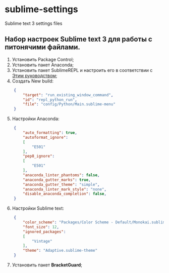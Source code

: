# sublime-settings
Sublime text 3 settings files


## Набор настроек Sublime text 3 для работы с питонячими файлами.

1. Установить Package Control;
2. Установить пакет Anaconda;
3. Установить пакет SublimeREPL и настроить его в соответствии с [Этим руководством](https://gist.github.com/simplesasha/73005e8e08065d8c360dba09dc86626b);
4. Создать New build:

```json
	{
		"target": "run_existing_window_command",
		"id": "repl_python_run",
		"file": "config/Python/Main.sublime-menu"
	}
```
5. Настройки Anaconda:
```json
	{
		"auto_formatting": true,
		"autoformat_ignore":
		[
			"E501"
		],
		"pep8_ignore":
		[
			"E501"
		],
		"anaconda_linter_phantoms": false,
		"anaconda_gutter_marks": true,
		"anaconda_gutter_theme": "simple",
		"anaconda_linter_mark_style": "none",
		"disable_anaconda_completion": false,
	}
```
6. Настройки Sublime text:
```json
	{
		"color_scheme": "Packages/Color Scheme - Default/Monokai.sublime-color-scheme",
		"font_size": 12,
		"ignored_packages":
		[
			"Vintage"
		],
		"theme": "Adaptive.sublime-theme"
	}
```
7. Установить пакет __BracketGuard__;
